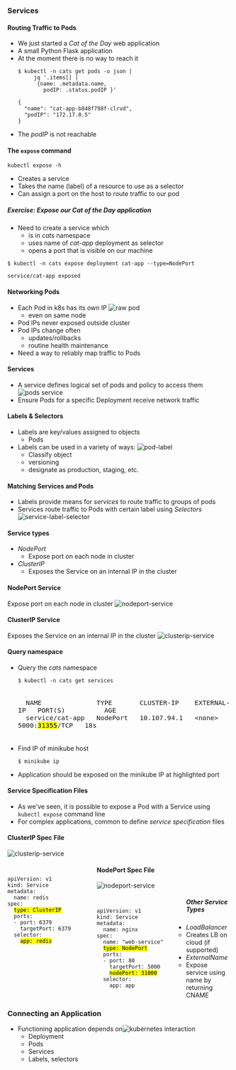 ### Services


#### Routing Traffic to Pods
* We just started a _Cat of the Day_ web application
* A small Python Flask application
* At the moment there is no way to reach it
   ```
   $ kubectl -n cats get pods -o json | 
        jq '.items[] | 
         {name: .metadata.name, 
           podIP: .status.podIP }'
   ```
   ```
   {
     "name": "cat-app-b848f798f-clrvd",
     "podIP": "172.17.0.5"
   }
   ```
   <!-- .element: style="font-size:13pt;" class="fragment" data-fragment-index="0"  -->
* The <!-- .element: class="fragment" data-fragment-index="1" -->_podIP_ is not reachable



#### The `expose` command
<code>kubectl expose -h</code>
* Creates a service
* Takes the name (label) of a resource to use as a selector
* Can assign a port on the host to route traffic to our pod



##### Exercise: Expose our _Cat of the Day_ application
* Need to create a service which
  + is in _cats_ namespace
  + uses name of _cat-app_ deployment as selector
  + opens a port that is visible on our machine

```
$ kubectl -n cats expose deployment cat-app --type=NodePort
```
<!-- .element: class="fragment" data-fragment-index="0" font-size:13pt; -->
```
service/cat-app exposed
```
<!-- .element: class="fragment" data-fragment-index="1" font-size:13pt; -->


#### Networking Pods
* Each Pod in k8s has its own IP<!-- .element: class="fragment" data-fragment-index="0" --> ![raw pod](img/k8s-raw-pod-ip.png "Raw Pod Networking") <!-- .element: class="img-right" -->
   + even on same node
* Pod IPs never exposed outside cluster <!-- .element: class="fragment" data-fragment-index="1" -->
* Pod IPs change often <!-- .element: class="fragment" data-fragment-index="2" -->
   + updates/rollbacks
   + routine health maintenance
* Need a way to reliably map traffic to Pods <!-- .element: class="fragment" data-fragment-index="3" -->


#### Services
* A service defines logical set of pods and policy to access them <!-- .element: class="fragment" data-fragment-index="3" -->![pods service](img/k8s-service-pods1.png "Basic Service") <!-- .element: class="img-right" -->
* Ensure Pods for a specific Deployment receive network traffic <!-- .element: class="fragment" data-fragment-index="4" -->



#### Labels & Selectors
* Labels are key/values assigned to objects
   + Pods
* Labels can be used in a variety of ways: ![pod-label](img/k8s-pod-label.png "Pod Label") <!-- .element: class="img-right" -->
   + Classify object
   + versioning
   + designate as production, staging, etc.



#### Matching Services and Pods
* Labels provide means for _services_ to route traffic to groups of pods
* Services route traffic to Pods with certain label using _Selectors_ ![service-label-selector](img/k8s-service-label-selectors.png "Labels and Selectors") <!-- .element: class="img-right" -->


#### Service types
* _NodePort_
   - Expose port on each node in cluster
* _ClusterIP_
   - Exposes the Service on an internal IP in the cluster


#### NodePort Service
Expose port on each node in cluster
 ![nodeport-service](img/k8s-nodeport-service.png "NodePort")



#### ClusterIP Service
 Exposes the Service on an internal IP in the cluster 
 ![clusterip-service](img/k8s-cluster-ip-port-service.hml.png "ClusterIP")


#### Query namespace
* Query the _cats_ namespace
   ```
   $ kubectl -n cats get services
   ```
   <pre class="fragment" data-fragment-index="0" style="font-size:13pt;"><code data-trim data-noescape>
    NAME              TYPE       CLUSTER-IP    EXTERNAL-IP   PORT(S)          AGE
    service/cat-app   NodePort   10.107.94.1   &lt;none&gt;        5000:<mark>31355</mark>/TCP   18s
   </code></pre>
* Find IP of minikube host <!-- .element: class="fragment" data-fragment-index="1" -->
   ```
   $ minikube ip
   ```
* Application should be exposed on the minikube IP at highlighted port <!-- .element: class="fragment" data-fragment-index="2" -->


#### Service Specification Files
* As we've seen, it is possible to expose a Pod with a Service using <!-- .element: class="fragment" data-fragment-index="0" -->`kubectl expose` command line
* For complex applications, common to define <!-- .element: class="fragment" data-fragment-index="1" -->_service specification_ files 


#### ClusterIP Spec File
 ![clusterip-service](img/k8s-cluster-ip-port-service.hml.png "ClusterIP")
<!-- .element: style="width:40%;float:right;"  -->

<pre style="width:40%;float:left;"><code data-trim data-noescape>
apiVersion: v1
kind: Service
metadata:
  name: redis
spec:
  <span class="fragment" data-fragment-index="1"><mark>type: ClusterIP</mark></span>
  <span class="fragment" data-fragment-index="2">ports:
  - port: 6379
    targetPort: 6379</span>
  <span class="fragment" data-fragment-index="3">selector:
    <mark>app: redis</mark></span></code></pre>



#### NodePort Spec File
 ![nodeport-service](img/k8s-nodeport-service.png "NodePort")
<!-- .element: style="width:50%;float:right;"  -->

<pre style="width:40%;float:left;"><code data-trim data-noescape>
apiVersion: v1
kind: Service
metadata:
  name: nginx
spec:
  name: "web-service"
  <mark>type: NodePort</mark>
  ports:
  - port: 80
    targetPort: 5000
    <mark>nodePort: 31000</mark>
  selector:
    app: app</code></pre>



##### Other Service Types
* _LoadBalancer_
   - Creates LB on cloud (if supported)
* _ExternalName_ 
   - Expose service using name by returning CNAME


### Connecting an Application
* Functioning application depends on![kubernetes interaction](img/kubernetes-user-interaction.svg "Kubernetes Architecture") <!-- .element: class="img-right" style="width:50%;" -->
   + Deployment
   + Pods
   + Services
   + Labels, selectors
